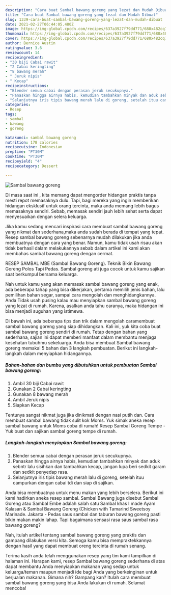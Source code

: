 ```yaml
---
description: "Cara buat Sambal bawang goreng yang lezat dan Mudah Dibuat"
title: "Cara buat Sambal bawang goreng yang lezat dan Mudah Dibuat"
slug: 1339-cara-buat-sambal-bawang-goreng-yang-lezat-dan-mudah-dibuat
date: 2021-02-27T06:44:05.480Z
image: https://img-global.cpcdn.com/recipes/637a3927f79dd771/680x482cq70/sambal-bawang-goreng-foto-resep-utama.jpg
thumbnail: https://img-global.cpcdn.com/recipes/637a3927f79dd771/680x482cq70/sambal-bawang-goreng-foto-resep-utama.jpg
cover: https://img-global.cpcdn.com/recipes/637a3927f79dd771/680x482cq70/sambal-bawang-goreng-foto-resep-utama.jpg
author: Bernice Austin
ratingvalue: 3.6
reviewcount: 14
recipeingredient:
- "30 biji Cabai rawit"
- "2 Cabai keringting"
- "8 bawang merah"
- " Jeruk nipis"
- " Kecap"
recipeinstructions:
- "Blender semua cabai dengan perasan jeruk secukupnya."
- "Panaskan hingga airnya habis, kemudian tambahkan minyak dan aduk sebntr lalu sisihkan dan tambahkan kecap, jangan lupa beri sedkit garam dan sedkit penyedap rasa."
- "Selanjutnya iris tipis bawang merah lalu di goreng, setelah ituu campurkan dengan cabai tdi dan siap di sajikan."
categories:
- Resep
tags:
- sambal
- bawang
- goreng

katakunci: sambal bawang goreng 
nutrition: 178 calories
recipecuisine: Indonesian
preptime: "PT30M"
cooktime: "PT30M"
recipeyield: "4"
recipecategory: Dessert

---
```



![Sambal bawang goreng](https://img-global.cpcdn.com/recipes/637a3927f79dd771/680x482cq70/sambal-bawang-goreng-foto-resep-utama.jpg)

Di masa  saat ini , kita memang dapat mengorder hidangan praktis tanpa mesti repot memasaknya dulu. Tapi, bagi mereka yang ingin memberikan hidangan eksklusif untuk orang tercinta, maka anda memang lebih bagus memasaknya sendiri. Sebab, memasak sendiri jauh lebih sehat serta dapat menyesuaikan dengan selera keluarga.

Jika kamu sedang mencari inspirasi cara membuat sambal bawang goreng yang nikmat dan sederhana,maka anda sudah berada di tempat yang tepat. Resep sambal bawang goreng  sebenarnya mudah dilakukan jika anda membuatnya dengan cara yang benar. Namun, kamu tidak usah risau akan tidak berhasil dalam melakukannya 
sebab dalam artikel ini kami akan membahas sambal bawang goreng dengan cermat.  

RESEP SAMBAL MBE (Sambal Bawang Goreng). Teknik Bikin Bawang Goreng Polos Tapi Pedas. Sambal goreng ati juga cocok untuk kamu sajikan saat berkumpul bersama keluarga.

Nah untuk kamu yang akan memasak sambal bawang goreng yang enak, ada beberapa tahap yang bisa dikerjakan, pertama memilih jenis bahan, lalu pemilihan bahan segar, sampai cara mengolah dan menghidangkannya. Anda Tidak usah pusing kalau mau menyiapkan sambal bawang goreng yang lezat di rumah. Karena, asalkan anda  tahu caranya, maka hidangan ini bisa menjadi suguhan yang istimewa.

Di bawah ini, ada beberapa tips dan trik dalam mengolah caramembuat sambal bawang goreng yang siap dihidangkan. Kali ini, yuk kita coba buat sambal bawang goreng sendiri di rumah. Tetap dengan bahan yang sederhana, sajian ini dapat memberi manfaat dalam membantu menjaga kesehatan tubuhmu sekeluarga. Anda bisa membuat Sambal bawang goreng memakai 5 bahan dan 3 langkah pembuatan. Berikut ini langkah-langkah dalam menyiapkan hidangannya.

<!--inarticleads1-->

##### Bahan-bahan dan bumbu yang dibutuhkan untuk pembuatan Sambal bawang goreng:

1. Ambil 30 biji Cabai rawit
1. Gunakan 2 Cabai keringting
1. Gunakan 8 bawang merah
1. Ambil  Jeruk nipis
1. Siapkan  Kecap


Tentunya sangat nikmat juga jika dinikmati dengan nasi putih dan. Cara membuat sambal bawang tidak sulit kok Moms. Yuk simak aneka resep sambal bawang untuk Moms coba di rumah! Resep Sambal Goreng Tempe - Yuk buat dan sajikan sambal goreng tempe di rumah. 

<!--inarticleads2-->

##### Langkah-langkah menyiapkan Sambal bawang goreng:

1. Blender semua cabai dengan perasan jeruk secukupnya.
1. Panaskan hingga airnya habis, kemudian tambahkan minyak dan aduk sebntr lalu sisihkan dan tambahkan kecap, jangan lupa beri sedkit garam dan sedkit penyedap rasa.
1. Selanjutnya iris tipis bawang merah lalu di goreng, setelah ituu campurkan dengan cabai tdi dan siap di sajikan.


Anda bisa membuatnya untuk menu makan yang lebih berselera. Berikut ini kami hadirkan aneka resep sambal. Sambal Bawang juga disebut Sambal Goreng atau Sambal Embe adalah salah satu Sambal khas I made Ayam Kalasan &amp; Sambal Bawang Goreng (Chicken with Tamarind Sweetsoy Marinade. Jakarta - Pedas saus sambal dan taburan bawang goreng pasti bikin makan makin lahap. Tapi bagaimana sensasi rasa saus sambal rasa bawang goreng? 

Nah, itulah artikel tentang  sambal bawang goreng  yang praktis dan gampang dilakukan versi kita. Semoga kamu bisa mempraktekkannya dengan hasil yang dapat membuat oreng tercinta di rumah senang. 

Terima kasih anda telah menggunakan resep yang tim kami tampilkan di halaman ini. Harapan kami, resep  Sambal bawang goreng sederhana di atas dapat membantu Anda menyiapkan makanan yang sedap untuk keluarga/teman maupun menjadi ide bagi Anda yang berkeinginan untuk berjualan makanan. Gimana nih? Gampang kan? Itulah cara membuat sambal bawang goreng yang bisa Anda lakukan di rumah. Selamat mencoba!

